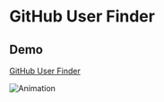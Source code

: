 # GitHub User Finder

## Demo
[GitHub User Finder]([https://olaf-tarkowski.github.io/personal-homepage/](https://olaf-tarkowski.github.io/github-user-finder-react/))

![Animation](https://user-images.githubusercontent.com/80913259/223190760-de37fd7b-d69d-4691-8cfb-069c5c391011.gif)
